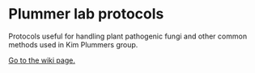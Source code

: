 # Plummer lab protocols

Protocols useful for handling plant pathogenic fungi and other common methods used in Kim Plummers group.

[Go to the wiki page.](https://github.com/PlummerLab/Protocols/wiki)
